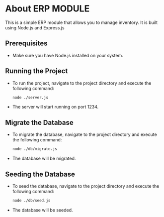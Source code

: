 # About ERP MODULE

This is a simple ERP module that allows you to manage inventory. It is built using Node.js and Express.js

## Prerequisites

* Make sure you have Node.js installed on your system.

## Running the Project

* To run the project, navigate to the project directory and execute the following command:
  ```bash
  node ./server.js
    ```
* The server will start running on port 1234.

## Migrate the Database

* To migrate the database, navigate to the project directory and execute the following command:
  ```bash
  node ./db/migrate.js
    ```
* The database will be migrated.

## Seeding the Database

* To seed the database, navigate to the project directory and execute the following command:
  ```bash
  node ./db/seed.js
    ```
* The database will be seeded.
